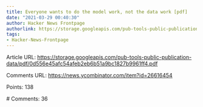```yaml
---
title: Everyone wants to do the model work, not the data work [pdf]
date: "2021-03-29 00:40:30"
author: Hacker News Frontpage
authorlink: https://storage.googleapis.com/pub-tools-public-publication-data/pdf/0d556e45afc54afeb2eb6b51a9bc1827b9961ff4.pdf
tags:
- Hacker-News-Frontpage
---
```


<p>Article URL: <a href="https://storage.googleapis.com/pub-tools-public-publication-data/pdf/0d556e45afc54afeb2eb6b51a9bc1827b9961ff4.pdf">https://storage.googleapis.com/pub-tools-public-publication-data/pdf/0d556e45afc54afeb2eb6b51a9bc1827b9961ff4.pdf</a></p>
<p>Comments URL: <a href="https://news.ycombinator.com/item?id=26616454">https://news.ycombinator.com/item?id=26616454</a></p>
<p>Points: 138</p>
<p># Comments: 36</p>
